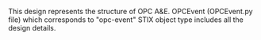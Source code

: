 This design represents the structure of OPC A&E. OPCEvent (OPCEvent.py file) which corresponds to "opc-event" STIX object type includes all the design details.
